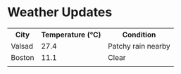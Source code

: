 # Weather Updates

<!-- WEATHER-UPDATE-START -->
<table><tr><th>City</th><th>Temperature (°C)</th><th>Condition</th></tr><tr><td>Valsad</td><td>27.4</td><td>Patchy rain nearby</td></tr><tr><td>Boston</td><td>11.1</td><td>Clear</td></tr><tr><td></td><td></td><td></td></tr></table>
<!-- WEATHER-UPDATE-END -->
